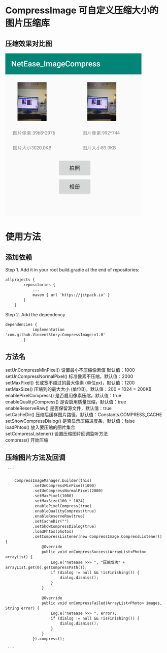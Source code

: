 # CompressImage 可自定义压缩大小的图片压缩库

## 压缩效果对比图

![效果图](https://github.com/VincentStory/CompressImage/blob/master/example.png)


# 使用方法
## 添加依赖
Step 1. Add it in your root build.gradle at the end of repositories:
```
allprojects {
		repositories {
			...
			maven { url 'https://jitpack.io' }
		}
	}

``` 
Step 2. Add the dependency

```
dependencies {
	        implementation 'com.github.VincentStory:CompressImage:v1.0'
	    }

``` 
## 方法名
setUnCompressMinPixel()  设置最小不压缩像素值 默认值：1000 <br>
setUnCompressNormalPixel() 标准像素不压缩，默认值：2000  <br>
setMaxPixel() 长或宽不超过的最大像素 (单位px)，默认值：1200 <br>
setMaxSize()   压缩到的最大大小 (单位B)，默认值：200 * 1024 = 200KB <br>
enablePixelCompress()   是否启用像素压缩，默认值：true <br>
enableQualityCompress()   是否启用质量压缩，默认值：true <br>
enableReserveRaw()  是否保留源文件，默认值：true <br>
setCacheDir() 压缩后缓存图片路径，默认值：Constants.COMPRESS_CACHE <br>
setShowCompressDialog()  是否显示压缩进度条，默认值：false <br>
loadPhtos() 放入要压缩的图片集合  <br>
setCompressListener() 设置压缩图片回调监听方法 <br>
compress()  开始压缩 <br>


 ## 压缩图片方法及回调
     ```
     
        CompressImageManager.builder(this)
                .setUnCompressMinPixel(1000) 
                .setUnCompressNormalPixel(2000) 
                .setMaxPixel(1000) 
                .setMaxSize(100 * 1024) 
                .enablePixelCompress(true) 
                .enableQualityCompress(true) 
                .enableReserveRaw(true) 
                .setCacheDir("") 
                .setShowCompressDialog(true) 
                .loadPhtos(photos)
                .setCompressListener(new CompressImage.CompressListener() {
                    @Override
                    public void onCompressSuccess(ArrayList<Photo> arrayList) {
                        Log.e("netease >>> ", "压缩成功" + arrayList.get(0).getCompressPath());
                        if (dialog != null && !isFinishing()) {
                            dialog.dismiss();
                        }
                    }

                    @Override
                    public void onCompressFailed(ArrayList<Photo> images, String error) {
                        Log.e("netease >>> ", error);
                        if (dialog != null && !isFinishing()) {
                            dialog.dismiss();
                        }
                    }
                }).compress();

     ```

